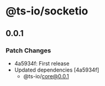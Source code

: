 # @ts-io/socketio

## 0.0.1

### Patch Changes

- 4a5934f: First release
- Updated dependencies [4a5934f]
  - @ts-io/core@0.0.1
